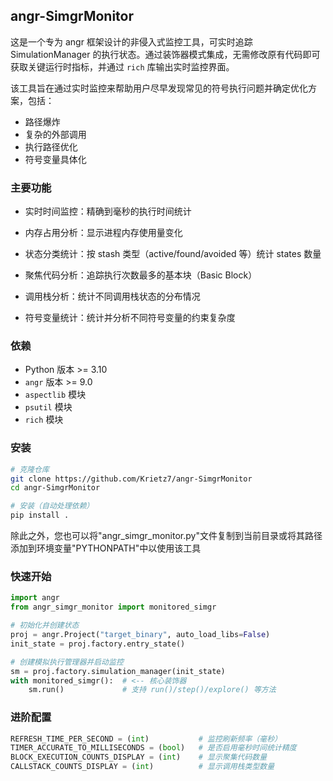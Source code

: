 ## angr-SimgrMonitor
这是一个专为 angr 框架设计的非侵入式监控工具，可实时追踪 SimulationManager 的执行状态。通过装饰器模式集成，无需修改原有代码即可获取关键运行时指标，并通过 `rich` 库输出实时监控界面。

该工具旨在通过实时监控来帮助用户尽早发现常见的符号执行问题并确定优化方案，包括：
- 路径爆炸
- 复杂的外部调用
- 执行路径优化
- 符号变量具体化

### 主要功能
- 实时时间监控：精确到毫秒的执行时间统计

- 内存占用分析：显示进程内存使用量变化

- 状态分类统计：按 stash 类型（active/found/avoided 等）统计 states 数量

- 聚焦代码分析：追踪执行次数最多的基本块（Basic Block）

- 调用栈分析：统计不同调用栈状态的分布情况

- 符号变量统计：统计并分析不同符号变量的约束复杂度

### 依赖
- Python 版本 >= 3.10
- `angr` 版本 >= 9.0
- `aspectlib` 模块
- `psutil` 模块
- `rich` 模块

### 安装

```bash
# 克隆仓库
git clone https://github.com/Krietz7/angr-SimgrMonitor
cd angr-SimgrMonitor

# 安装（自动处理依赖）
pip install .
```

除此之外，您也可以将"angr_simgr_monitor.py"文件复制到当前目录或将其路径添加到环境变量"PYTHONPATH"中以使用该工具


### 快速开始

```python
import angr
from angr_simgr_monitor import monitored_simgr

# 初始化并创建状态
proj = angr.Project("target_binary", auto_load_libs=False)
init_state = proj.factory.entry_state()

# 创建模拟执行管理器并启动监控
sm = proj.factory.simulation_manager(init_state)
with monitored_simgr():  # <-- 核心装饰器
    sm.run()             # 支持 run()/step()/explore() 等方法
```

### 进阶配置
```python
REFRESH_TIME_PER_SECOND = (int)           # 监控刷新频率（毫秒）
TIMER_ACCURATE_TO_MILLISECONDS = (bool)   # 是否启用毫秒时间统计精度
BLOCK_EXECUTION_COUNTS_DISPLAY = (int)    # 显示聚集代码数量
CALLSTACK_COUNTS_DISPLAY = (int)          # 显示调用栈类型数量
```

